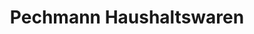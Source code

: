 ---
title: "Pechmann Haushaltswaren"
url: /nuernberg/pechmann-haushaltswaren/
shop: Haushaltsgeräte
---